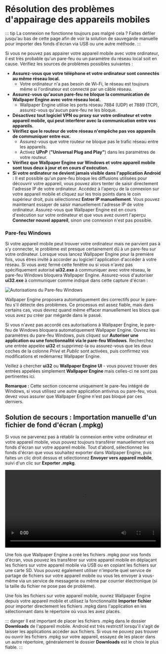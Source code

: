 # Résolution des problèmes d'appairage des appareils mobiles

::: tip
La connexion ne fonctionne toujours pas malgré cela ?
Faites défiler jusqu'au bas de cette page afin de voir la solution de sauvegarde manuelle pour importer des fonds d'écran via USB ou une autre méthode.
:::

Si vous ne pouvez pas appairer votre appareil mobile avec votre ordinateur, il est très probable qu'un pare-feu ou un paramètre du réseau local soit en cause. Vérifiez les sources de problèmes possibles suivantes :

* **Assurez-vous que votre téléphone et votre ordinateur sont connectés au même réseau local.**
  * Votre ordinateur n'a pas besoin de Wi-Fi, le réseau est toujours même si l'ordinateur est connecté par un câble réseau.
* **Assurez-vous qu'aucun pare-feu ne bloque la communication de Wallpaper Engine avec votre réseau local.**
  * Wallpaper Engine utilise les ports réseau 7884 (UDP) et 7889 (TCP), assurez-vous qu'aucun pare-feu ne les bloque.
* **Désactivez tout logiciel VPN ou proxy sur votre ordinateur et votre appareil mobile, qui peut interférer avec la communication entre vos appareils.**
* **Vérifiez que le routeur de votre réseau n'empêche pas vos appareils de communiquer entre eux.**
    * Assurez-vous que votre routeur ne bloque pas le trafic réseau entre les appareils.
    * Activez **UPnP** (**"Universal Plug and Play"**) dans les paramètres de votre routeur.
* **Vérifiez que Wallpaper Engine sur Windows et votre appareil mobile sont tous deux à jour et en cours d'exécution.**
* **Si votre ordinateur ne devient jamais visible dans l'application Android :** Il est possible qu'un pare-feu bloque les diffusions utilisées pour découvrir votre appareil, vous pouvez alors tenter de saisir directement l'adresse IP de votre ordinateur. Accédez à l'aperçu de la connexion sur votre appareil mobile et cliquez sur les trois points dans le coin supérieur droit, puis sélectionnez **Entrer IP manuellement**. Vous pouvez maintenant essayer de saisir manuellement l'adresse IP de votre ordinateur. Assurez-vous que Wallpaper Engine est en cours d'exécution sur votre ordinateur et que vous avez ouvert l'aperçu **Connecter nouvel appareil**, sinon une connexion n'est pas possible.

### Pare-feu Windows

Si votre appareil mobile peut trouver votre ordinateur mais ne parvient pas à s'y connecter, le problème est presque certainement dû à un pare-feu sur votre ordinateur. Lorsque vous lancez Wallpaper Engine pour la première fois, vous êtres invité à accorder au logiciel l'application d'accéder à votre réseau. Si vous avez fermé cette fenêtre ou si vous n'avez pas spécifiquement autorisé **ui32.exe** à communiquer avec votre réseau, le pare-feu Windows bloquera Wallpaper Engine. Assurez-vous d'autoriser **ui32.exe** à communiquer comme indiqué dans cette capture d'écran :

![Autorisations du Pare-feu Windows](/img/faq/windows_defender.png)

Wallpaper Engine proposera automatiquement des correctifs pour le pare-feu s'il détecte des problèmes. Ce processus est assez fiable, mais dans certains cas, vous devrez quand même effacer manuellement les blocs que vous avez pu créer par mégarde dans le passé.

Si vous n'avez pas accordé ces autorisations à Wallpaper Engine, le pare-feu de Windows bloquera automatiquement Wallpaper Engine. Ouvrez les paramètres du pare-feu Windows, puis cliquez sur **Autoriser une application ou une fonctionnalité via le pare-feu Windows**. Recherchez une entrée appelée **ui32** et supprimez-la ou assurez-vous que les deux coches de la colonne *Privé* et *Public* sont activées, puis confirmez vos modifications et redémarrez Wallpaper Engine.

Veillez à chercher **ui32** ou **Wallpaper Engine UI** - vous pouvez trouver des entrées appelées simplement **Wallpaper Engine** mais celles-ci ne sont pas pertinentes ici.

**Remarque :** Cette section concerne uniquement le pare-feu intégré de Windows, si vous utilisez une autre application antivirus ou pare-feu, vous devez vous assurer que Wallpaper Engine n'est pas bloqué par ces derniers.

## Solution de secours : Importation manuelle d'un fichier de fond d'écran (.mpkg)

Si vous ne parvenez pas à rétablir la connexion entre votre ordinateur et votre appareil mobile, vous pouvez toujours transférer manuellement vos fonds d'écran sur votre appareil mobile. Tout d'abord, sélectionnez les fonds d'écran que vous souhaitez exporter dans Wallpaper Engine, puis faites un clic droit dessus et sélectionnez **Envoyer vers appareil mobile**, suivi d'un clic sur **Exporter .mpkg**.

<video width="100%" controls autoplay loop>
  <source src="/videos/mobile_export.mp4" type="video/mp4">
  Votre explorateur ne prend pas en charge le filtre vidéo.
</video>

Une fois que Wallpaper Engine a créé les fichiers .mpkg pour vos fonds d'écran, vous pouvez les transférer sur votre appareil mobile en déplaçant les fichiers sur votre appareil mobile via USB ou en copiant les fichiers sur une carte SD. Vous pouvez également utiliser n'importe quel service de partage de fichiers sur votre appareil mobile ou vous les envoyer à vous-même via un service de messagerie ou même par courrier électronique (si la taille du fichier ne pose pas de problème).

Une fois les fichiers sur votre appareil mobile, ouvrez Wallpaper Engine depuis votre appareil mobile et utilisez la fonctionnalité **Importer fichier** pour importer directement les fichiers .mpkg dans l'application en les sélectionnant dans le répertoire où vous les avez placés.

::: danger
Il est important de placer les fichiers .mpkg dans le dossier **Downloads** de l'appareil mobile. Android est très restrictif lorsqu'il s'agit de laisser les applications accéder aux fichiers. Si vous ne pouvez pas trouver ou ouvrir les fichiers .mpkg sur votre appareil, essayez de les placer dans un autre répertoire, généralement le dossier **Downloads** est le choix le plus fiable.
:::
